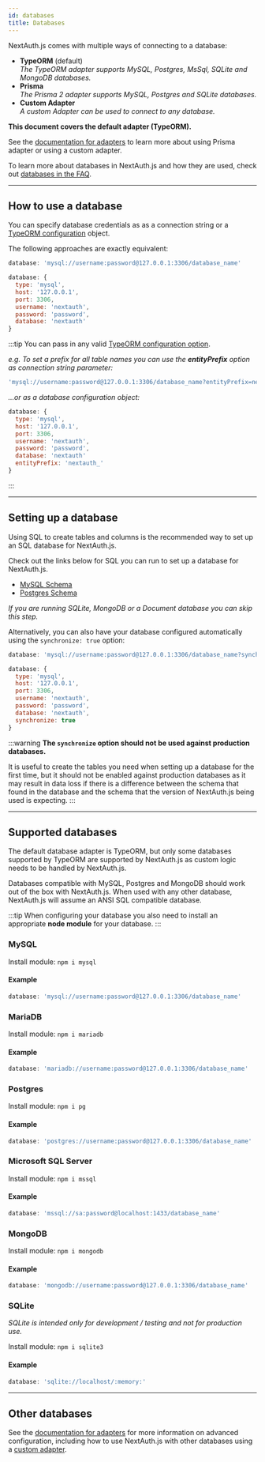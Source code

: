 ```yaml
---
id: databases
title: Databases
---
```


NextAuth.js comes with multiple ways of connecting to a database:

* **TypeORM** (default)<br/>
  _The TypeORM adapter supports MySQL, Postgres, MsSql, SQLite and MongoDB databases._
* **Prisma**<br/>
  _The Prisma 2 adapter supports MySQL, Postgres and SQLite databases._
* **Custom Adapter**<br/>
  _A custom Adapter can be used to connect to any database._

**This document covers the default adapter (TypeORM).**

See the [documentation for adapters](/schemas/adapters) to learn more about using Prisma adapter or using a custom adapter.

To learn more about databases in NextAuth.js and how they are used, check out [databases in the FAQ](/faq#databases).

---

## How to use a database

You can specify database credentials as as a connection string or a [TypeORM configuration](https://github.com/typeorm/typeorm/blob/master/docs/using-ormconfig.md) object.

The following approaches are exactly equivalent:

```js
database: 'mysql://username:password@127.0.0.1:3306/database_name'
```

```js
database: {
  type: 'mysql',
  host: '127.0.0.1',
  port: 3306,
  username: 'nextauth',
  password: 'password',
  database: 'nextauth'
}
```

:::tip
You can pass in any valid [TypeORM configuration option](https://github.com/typeorm/typeorm/blob/master/docs/using-ormconfig.md).

*e.g. To set a prefix for all table names you can use the **entityPrefix** option as connection string parameter:*

```js
'mysql://username:password@127.0.0.1:3306/database_name?entityPrefix=nextauth_'
```

*…or as a database configuration object:*

```js
database: {
  type: 'mysql',
  host: '127.0.0.1',
  port: 3306,
  username: 'nextauth',
  password: 'password',
  database: 'nextauth'
  entityPrefix: 'nextauth_'
}
```
:::

---

## Setting up a database

Using SQL to create tables and columns is the recommended way to set up an SQL database for NextAuth.js.

Check out the links below for SQL you can run to set up a database for NextAuth.js.

* [MySQL Schema](/schemas/mysql)
* [Postgres Schema](/schemas/postgres)

_If you are running SQLite, MongoDB or a Document database you can skip this step._

Alternatively, you can also have your database configured automatically using the `synchronize: true` option:

```js
database: 'mysql://username:password@127.0.0.1:3306/database_name?synchronize=true'
```

```js
database: {
  type: 'mysql',
  host: '127.0.0.1',
  port: 3306,
  username: 'nextauth',
  password: 'password',
  database: 'nextauth',
  synchronize: true
}
```

:::warning
**The `synchronize` option should not be used against production databases.**

It is useful to create the tables you need when setting up a database for the first time, but it should not be enabled against production databases as it may result in data loss if there is a difference between the schema that found in the database and the schema that the version of NextAuth.js being used is expecting.
:::

---

## Supported databases

The default database adapter is TypeORM, but only some databases supported by TypeORM are supported by NextAuth.js as custom logic needs to be handled by NextAuth.js.

Databases compatible with MySQL, Postgres and MongoDB should work out of the box with NextAuth.js. When used with any other database, NextAuth.js will assume an ANSI SQL compatible database.

:::tip
When configuring your database you also need to install an appropriate **node module** for your database.
:::

### MySQL

Install module:
`npm i mysql`

#### Example

```js
database: 'mysql://username:password@127.0.0.1:3306/database_name'
```

### MariaDB

Install module:
`npm i mariadb`

#### Example

```js
database: 'mariadb://username:password@127.0.0.1:3306/database_name'
```

### Postgres

Install module:
`npm i pg`

#### Example

```js
database: 'postgres://username:password@127.0.0.1:3306/database_name'
```

### Microsoft SQL Server

Install module:
`npm i mssql`

#### Example

```js
database: 'mssql://sa:password@localhost:1433/database_name'
```

### MongoDB

Install module:
`npm i mongodb`

#### Example

```js
database: 'mongodb://username:password@127.0.0.1:3306/database_name'
```

### SQLite

*SQLite is intended only for development / testing and not for production use.*

Install module:
`npm i sqlite3`

#### Example

```js
database: 'sqlite://localhost/:memory:'
```


---

## Other databases

See the [documentation for adapters](/schemas/adapters) for more information on advanced configuration, including how to use NextAuth.js with other databases using a [custom adapter](/tutorials/creating-a-database-adapter).
